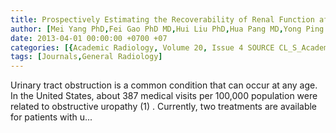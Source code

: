 ```yaml
---
title: Prospectively Estimating the Recoverability of Renal Function after Relief of Unilateral Urinary Obstruction by Measurement of Renal Parenchymal Volume
author: [Mei Yang PhD,Fei Gao PhD MD,Hui Liu PhD,Hua Pang MD,Yong Ping Zuo BA,Tan Yong BA]
date: 2013-04-01 00:00:00 +0700 +07
categories: [{Academic Radiology, Volume 20, Issue 4 SOURCE CL_S_AcademicRadiologyVolume20Issue4 1}]
tags: [Journals,General Radiology]
---
```

Urinary tract obstruction is a common condition that can occur at any age. In the United States, about 387 medical visits per 100,000 population were related to obstructive uropathy (1) . Currently, two treatments are available for patients with u...
